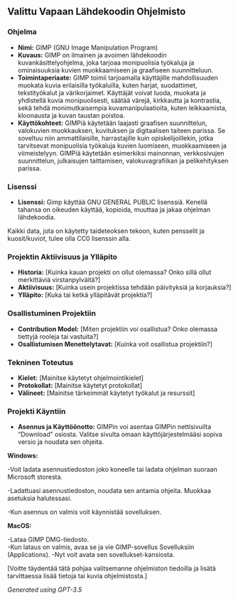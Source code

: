 ## Valittu Vapaan Lähdekoodin Ohjelmisto

### Ohjelma
- **Nimi:** GIMP (GNU Image Manipulation Program)
- **Kuvaus:** GIMP on ilmainen ja avoimen lähdekoodin kuvankäsittelyohjelma, joka tarjoaa monipuolisia työkaluja ja ominaisuuksia kuvien muokkaamiseen ja graafiseen suunnitteluun.
- **Toimintaperiaate:** GIMP toimii tarjoamalla käyttäjille mahdollisuuden muokata kuvia erilaisilla työkaluilla, kuten harjat, suodattimet, tekstityökalut ja värikorjaimet. Käyttäjät voivat luoda, muokata ja yhdistellä kuvia monipuolisesti, säätää värejä, kirkkautta ja kontrastia, sekä tehdä monimutkaisempia kuvamanipulaatioita, kuten leikkaamista, kloonausta ja kuvan taustan poistoa.
- **Käyttökohteet:** GIMPiä käytetään laajasti graafisen suunnittelun, valokuvien muokkauksen, kuvituksen ja digitaalisen taiteen parissa. Se soveltuu niin ammattilaisille, harrastajille kuin opiskelijoillekin, jotka tarvitsevat monipuolisia työkaluja kuvien luomiseen, muokkaamiseen ja viimeistelyyn. GIMPiä käytetään esimerkiksi mainonnan, verkkosivujen suunnittelun, julkaisujen taittamisen, valokuvagrafiikan ja pelikehityksen parissa.

### Lisenssi
- **Lisenssi:** Gimp käyttää GNU GENERAL PUBLIC lisenssiä. Kenellä tahansa on oikeuden käyttää, kopioida, muuttaa ja jakaa ohjelman lähdekoodia.  

Kaikki data, jota on käytetty taideteoksen tekoon, kuten pensselit ja kuosit/kuviot, tulee olla CC0 lisenssin alla. 

### Projektin Aktiivisuus ja Ylläpito
- **Historia:** [Kuinka kauan projekti on ollut olemassa? Onko sillä ollut merkittäviä virstanpylväitä?]
- **Aktiivisuus:** [Kuinka usein projektissa tehdään päivityksiä ja korjauksia?]
- **Ylläpito:** [Kuka tai ketkä ylläpitävät projektia?]

### Osallistuminen Projektiin
- **Contribution Model:** [Miten projektiin voi osallistua? Onko olemassa tiettyjä rooleja tai vastuita?]
- **Osallistumisen Menettelytavat:** [Kuinka voit osallistua projektiin?]

### Tekninen Toteutus
- **Kielet:** [Mainitse käytetyt ohjelmointikielet]
- **Protokollat:** [Mainitse käytetyt protokollat]
- **Välineet:** [Mainitse tärkeimmät käytetyt työkalut ja resurssit]

### Projekti Käyntiin
- **Asennus ja Käyttöönotto:** GIMPin voi asentaa GIMPin nettisivuilta “Download” osiosta. Valitse sivulta omaan käyttöjärjestelmääsi sopiva versio ja noudata sen ohjeita.  

 

**Windows:** 

-Voit ladata asennustiedoston joko koneelle tai ladata ohjelman suoraan Microsoft storesta.  

-Ladattuasi asennustiedoston, noudata sen antamia ohjeita. Muokkaa asetuksia halutessasi.  

-Kun asennus on valmis voit käynnistää sovelluksen. 

 

**MacOS:** 

-Lataa GIMP DMG-tiedosto.  
-Kun lataus on valmis, avaa se ja vie GIMP-sovellus Sovelluksiin (Applications). 
-Nyt voit avata sen sovellukset-kansiosta. 

[Voitte täydentää tätä pohjaa valitsemanne ohjelmiston tiedoilla ja lisätä tarvittaessa lisää tietoja tai kuvia ohjelmistosta.]

*Generated using GPT-3.5*

